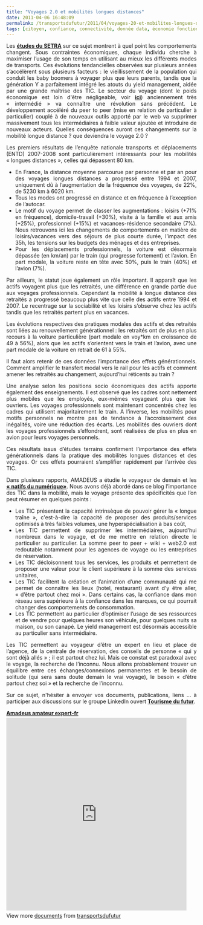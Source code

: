 ```yaml
---
title: "Voyages 2.0 et mobilités longues distances"
date: 2011-04-06 16:48:09
permalink: /transportsdufutur/2011/04/voyages-20-et-mobilites-longues-distances.html
tags: [citoyen, confiance, connectivité, donnée data, économie fonctionnalité, internet, iphone, partage de données, Service de mobilité, voyage]
---
```


<p style="text-align: justify;">Les <strong><a href="https://gabrielplassat.github.io/transportsdufutur/2010/12/etudes-mobilites-a-grande-distance.html" target="_blank">études du SETRA</a></strong> sur ce sujet montrent à quel point les comportements changent. Sous contraintes économiques, chaque individu cherche à maximiser l’usage de son temps en utilisant au mieux les différents modes de transports. Ces évolutions tendancielles observées sur plusieurs années s’accélèrent sous plusieurs facteurs : le vieillissement de la population qui conduit les baby boomers à voyager plus que leurs parents, tandis que la génération Y a parfaitement intégré les atouts du yield management, aidée par une grande maîtrise des TIC. Le secteur du voyage (dont le poids économique est loin d'être négligeable, voir <strong><a href="http://www.tourisme.gouv.fr/cnt/publications/poids-economique-social.php" target="_blank">ici</a></strong>) anciennement très « intermédié » va connaître une révolution sans précédent. Le développement accéléré du peer to peer (mise en relation de particulier à particulier) couplé à de nouveaux outils apporté par le web va supprimer massivement tous les intermédiaires à faible valeur ajoutée et introduire de nouveaux acteurs. Quelles conséquences auront ces changements sur la mobilité longue distance ? que deviendra le voyage 2.0 ? </p>  <!--more-->   <p style="text-align: justify;">Les premiers résultats de l’enquête nationale transports et déplacements (ENTD) 2007-2008 sont particulièrement intéressants pour les mobilités « longues distances », celles qui dépassent 80 km.</p> <ul style="text-align: justify;"> <li>En France, la distance moyenne parcourue par personne et par an pour des voyages longues distances a progressé entre 1994 et 2007, uniquement dû à l’augmentation de la fréquence des voyages, de 22%, de 5230 km à 6020 km. </li> <li>Tous les modes ont progressé en distance et en fréquence à l’exception de l’autocar.</li> <li>Le motif du voyage permet de classer les augmentations : loisirs (+71% en fréquence), domicile-travail (+30%), visite à la famille et aux amis (+25%), professionnel (+15%) et vacances-résidence secondaire (7%). Nous retrouvons ici les changements de comportements en matière de loisirs/vacances vers des séjours de plus courte durée, l’impact des 35h, les tensions sur les budgets des ménages et des entreprises.</li> <li>Pour les déplacements professionnels, la voiture est désormais dépassée (en km/an) par le train (qui progresse fortement) et l’avion. En part modale, la voiture reste en tête avec 50%, puis le train (40%) et l’avion (7%).</li> </ul> <p style="text-align: justify;">Par ailleurs, le statut joue également un rôle important. Il apparaît que les actifs voyagent plus que les retraités, une différence en grande partie due aux voyages professionnels. Cependant la mobilité à longue distance des retraités a progressé beaucoup plus vite que celle des actifs entre 1994 et 2007. Le recentrage sur la sociabilité et les loisirs s’observe chez les actifs tandis que les retraités partent plus en vacances.</p> <p style="text-align: justify;">Les évolutions respectives des pratiques modales des actifs et des retraités sont liées au renouvellement générationnel : les retraités ont de plus en plus recours à la voiture particulière (part modale en voy*km en croissance de 49 à 56%), alors que les actifs s’orientent vers le train et l’avion, avec une part modale de la voiture en retrait de 61 à 55%.</p> <p style="text-align: justify;">Il faut alors retenir de ces données l’importance des effets générationnels. Comment amplifier le transfert modal vers le rail pour les actifs et comment amener les retraités au changement, aujourd’hui réticents au train ?</p> <p style="text-align: justify;">Une analyse selon les positions socio économiques des actifs apporte également des enseignements. Il est observé que les cadres sont nettement plus mobiles que les employés, eux-mêmes voyageant plus que les ouvriers. Les voyages professionnels sont maintenant concentrés chez les cadres qui utilisent majoritairement le train. A l’inverse, les mobilités pour motifs personnels ne montre pas de tendance à l’accroissement des inégalités, voire une réduction des écarts. Les mobilités des ouvriers dont les voyages professionnels s’effondrent, sont réalisées de plus en plus en avion pour leurs voyages personnels.</p> <p style="text-align: justify;">Ces résultats issus d’études terrains confirment l’importance des effets générationnels dans la pratique des mobilités longues distances et des voyages. Or ces effets pourraient s’amplifier rapidement par l’arrivée des TIC.</p> <p style="text-align: justify;">Dans plusieurs rapports, AMADEUS a étudie le voyageur de demain et les <strong><a href="http://www.amadeus.com/fr/x181752.html" target="_blank">« natifs du numérique»</a></strong>. Nous avons déjà abordé dans ce blog l’importance des TIC dans la mobilité, mais le voyage présente des spécificités que l’on peut résumer en quelques points :</p> <ul style="text-align: justify;"> <li>Les TIC présentent la capacité intrinsèque de pouvoir gérer la « longue traîne », c'est-à-dire la capacité de proposer des produits/services optimisés à très faibles volumes, une hyperspécialisation à bas coût,</li> <li>Les TIC permettent de supprimer les intermédiaires, aujourd’hui nombreux dans le voyage, et de me mettre en relation directe le particulier au particulier. La somme peer to peer + wiki + web2.0 est redoutable notamment pour les agences de voyage ou les entreprises de réservation.</li> <li>Les TIC décloisonnent tous les services, les produits et permettent de proposer une valeur pour le client supérieure à la somme des services unitaires,</li> <li>Les TIC facilitent la création et l’animation d’une communauté qui me permet de connaître les lieux (hotel, restaurant) avant d’y être aller, « d’être partout chez moi ». Dans certains cas, la confiance dans mon réseau sera supérieure à la confiance dans les marques, ce qui pourrait changer des comportements de consommation.</li> <li>Les TIC permettent au particulier d’optimiser l’usage de ses ressources et de vendre pour quelques heures son véhicule, pour quelques nuits sa maison, ou son canapé. Le yield management est désormais accessible au particulier sans intermédiaire.</li> </ul> <p style="text-align: justify;">Les TIC permettent au voyageur d’être un expert en lieu et place de l’agence, de la centrale de réservation, des conseils de personne « qui y sont déjà allés » ; il est partout chez lui. Mais ce constat est paradoxal avec le voyage, la recherche de l’inconnu. Nous allons probablement trouver un équilibre entre ces échanges/connexions permanentes et le besoin de solitude (qui sera sans doute demain le vrai voyage), le besoin « d’être partout chez soi » et la recherche de l’inconnu.</p> <p style="text-align: justify;">Sur ce sujet, n'hésiter à envoyer vos documents, publications, liens ... à participer aux discussions sur le groupe LinkedIn ouvert <strong><a href="http://www.linkedin.com/groups/Tourisme-futur-3820348?trk=myg_ugrp_ovr" target="_blank">Tourisme du futur</a></strong>.</p> <div id="__ss_7306238" style="width: 477px;"><strong style="display: block; margin: 12px 0 4px;"><a href="http://www.slideshare.net/transportsdufutur/amadeus-amateur-expertfr" title="Amadeus amateur expert-fr">Amadeus amateur expert-fr</a></strong> <iframe frameborder="0" height="510" marginheight="0" marginwidth="0" scrolling="no" src="http://www.slideshare.net/slideshow/embed_code/7306238" width="477"></iframe> <div style="padding: 5px 0 12px;">View more <a href="http://www.slideshare.net/">documents</a> from <a href="http://www.slideshare.net/transportsdufutur">transportsdufutur</a></div> </div>

